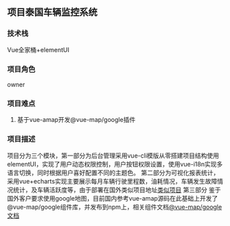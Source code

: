 ## 项目泰国车辆监控系统
### 技术栈
Vue全家桶+elementUI
### 项目角色
 owner 
### 项目难点
1. 基于vue-amap开发@vue-map/google插件
### 项目描述
项目分为三个模块，第一部分为后台管理采用vue-cli模版从零搭建项目结构使用elementUI，实现了用户动态权限控制，用户按钮权限设置，使用vue-i18n实现多语言切换，同时根据用户喜好配置不同的主题色。
第二部分为可视化报表统计，采用vue+echarts实现主要展示每月车辆行驶里程数，油耗情况，车辆发生故障情况统计，及车辆活跃度等，由于部署在国外类似项目地址[类似项目](https://linlei0.github.io/blobs/#/)
第三部分
鉴于国外客户要求使用google地图，目前国内参考vue-amap源码在此基础上开发了@vue-map/google组件库，并发布到npm上，相关组件文档[@vue-map/google文档](https://penghang.github.io/vue-googlemap)